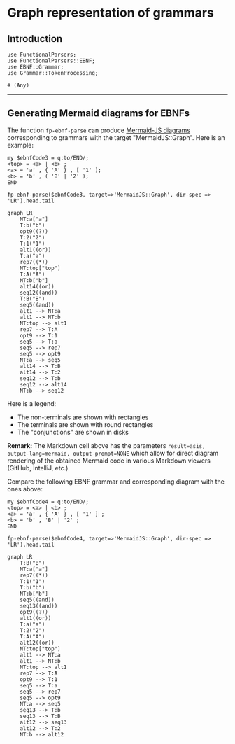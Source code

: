 # Graph representation of grammars

## Introduction

```perl6
use FunctionalParsers;
use FunctionalParsers::EBNF;
use EBNF::Grammar;
use Grammar::TokenProcessing;
```
```
# (Any)
```

------

## Generating Mermaid diagrams for EBNFs

The function `fp-ebnf-parse` can produce
[Mermaid-JS diagrams](https://mermaid.js.org)
corresponding to grammars with the target "MermaidJS::Graph".
Here is an example:

```perl6, result=asis, output-lang=mermaid, output-prompt=NONE
my $ebnfCode3 = q:to/END/;
<top> = <a> | <b> ;
<a> = 'a' , { 'A' } , [ '1' ];
<b> = 'b' , ( 'B' | '2' );
END

fp-ebnf-parse($ebnfCode3, target=>'MermaidJS::Graph', dir-spec => 'LR').head.tail
```
```mermaid
graph LR
	NT:a["a"]
	T:b("b")
	opt9((?))
	T:2("2")
	T:1("1")
	alt1((or))
	T:a("a")
	rep7((*))
	NT:top["top"]
	T:A("A")
	NT:b["b"]
	alt14((or))
	seq12((and))
	T:B("B")
	seq5((and))
	alt1 --> NT:a
	alt1 --> NT:b
	NT:top --> alt1
	rep7 --> T:A
	opt9 --> T:1
	seq5 --> T:a
	seq5 --> rep7
	seq5 --> opt9
	NT:a --> seq5
	alt14 --> T:B
	alt14 --> T:2
	seq12 --> T:b
	seq12 --> alt14
	NT:b --> seq12
```

Here is a legend:

- The non-terminals are shown with rectangles
- The terminals are shown with round rectangles
- The "conjunctions" are shown in disks

**Remark:** The Markdown cell above has the parameters `result=asis, output-lang=mermaid, output-prompt=NONE`
which allow for direct diagram rendering of the obtained Mermaid code in various Markdown viewers (GitHub, IntelliJ, etc.)

Compare the following EBNF grammar and corresponding diagram with the ones above:

```perl6, result=asis, output-lang=mermaid, output-prompt=NONE
my $ebnfCode4 = q:to/END/;
<top> = <a> | <b> ;
<a> = 'a' , { 'A' } , [ '1' ] ;
<b> = 'b' , 'B' | '2' ;
END

fp-ebnf-parse($ebnfCode4, target=>'MermaidJS::Graph', dir-spec => 'LR').head.tail
```
```mermaid
graph LR
	T:B("B")
	NT:a["a"]
	rep7((*))
	T:1("1")
	T:b("b")
	NT:b["b"]
	seq5((and))
	seq13((and))
	opt9((?))
	alt1((or))
	T:a("a")
	T:2("2")
	T:A("A")
	alt12((or))
	NT:top["top"]
	alt1 --> NT:a
	alt1 --> NT:b
	NT:top --> alt1
	rep7 --> T:A
	opt9 --> T:1
	seq5 --> T:a
	seq5 --> rep7
	seq5 --> opt9
	NT:a --> seq5
	seq13 --> T:b
	seq13 --> T:B
	alt12 --> seq13
	alt12 --> T:2
	NT:b --> alt12
```
